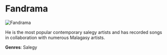 # Fandrama

![Fandrama](fandrama.jpeg)

He is the most popular contemporary salegy artists and has recorded songs in collaboration with numerous Malagasy artists.

**Genres**: Salegy
